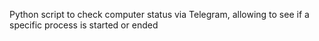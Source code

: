 Python script to check computer status via Telegram, allowing to see if a specific process is started or ended
